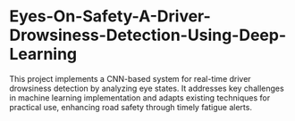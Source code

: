 # Eyes-On-Safety-A-Driver-Drowsiness-Detection-Using-Deep-Learning
This project implements a CNN-based system for real-time driver drowsiness detection by analyzing eye states. It addresses key challenges in machine learning implementation and adapts existing techniques for practical use, enhancing road safety through timely fatigue alerts.
